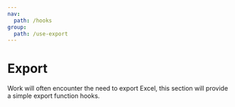 ```yaml
---
nav:
  path: /hooks
group:
  path: /use-export
---
```


# Export

Work will often encounter the need to export Excel, this section will provide a simple export function hooks.

<code src="./demo/index.tsx" />
